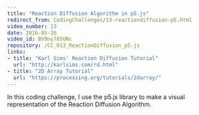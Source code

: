 ```yaml
---
title: "Reaction Diffusion Algorithm in p5.js"
redirect_from: CodingChallenges/13-reactiondiffusion-p5.html
video_number: 13
date: 2016-05-26
video_id: BV9ny785UNc
repository: /CC_013_ReactionDiffusion_p5.js
links:
- title: "Karl Sims' Reaction Diffusion Tutorial"
  url: "http://karlsims.com/rd.html"
- title: "2D Array Tutorial"
  url: "https://processing.org/tutorials/2darray/"
---
```


In this coding challenge, I use the p5.js library to make a visual representation of the Reaction Diffusion Algorithm.
